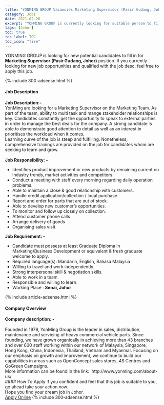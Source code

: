 ```yaml
---
title: "YONMING GROUP Vacancies Marketing Supervisor (Pasir Gudang, Johor)" 
category: Jobs 
date: 2021-02-26 
excerpt: "YONMING GROUP is currently looking for suitable person to fill in the Marketing Supervisor (Pasir Gudang, Johor) which based in Johor" 
tags: [Johor] 
toc: true 
toc_label: TOC 
toc_icon: "fire" 
--- 
```


<p>YONMING GROUP is looking for new potential candidates to fill in for <b>Marketing Supervisor (Pasir Gudang, Johor)</b> position. If you currently looking for new job opportunities and qualified with the job desc, feel free to apply this job.
</p>{% include 300-adsense.html %} 
<div><div><h4>Job Description</h4></div><div><div><span><div><div><div><strong>Job Description:-</strong></div><div>YonMing are looking for a Marketing Supervisor on the Marketing Team. As part of the team, ability to multi task and mange stakeholder relationships is key. Candidates constantly get the opportunity to speak to external parties in order to manage the best deals for the company. A strong candidate is able to demonstrate good attention to detail as well as an interest in prioritises the workload when it comes.</div><div>Learning curve of the job is steep and fulfilling. Nonetheless, comprehensive trainings are provided on the job for candidates whom are seeking to learn and grow.</div><div><br><strong>Job Responsibility: -</strong></div><ul><li>Identifies product improvement or new products by remaining current on industry trends, market activities and competitors</li><li>Conduct a meeting with staff every morning regarding daily operation problems.</li><li>Able to maintain a close &amp; good relationship with customers.</li><li>Handle credit application/collection / local purchase.</li><li>Report and order for parts that are out of stock.</li><li>Able to develop new customer&#8217;s opportunities.</li><li>To monitor and follow up closely on collection.</li><li>Attend customer phone calls</li><li>Arrange delivery of goods</li><li>Organising sales visit.</li></ul><div><strong>Job Requirement: -</strong></div><ul><li>Candidate must possess at least Graduate Diploma in Marketing/Business Development or equivalent &amp; fresh graduate welcome to apply.</li><li>Required language(s): Mandarin, English, Bahasa Malaysia</li><li>Willing to travel and work independently.</li><li>Strong interpersonal skill &amp; negotiation skills.</li><li>Able to work in a team.</li><li>Responsible and willing to learn.</li><li>Working Place : <strong>Senai, Johor</strong></li></ul></div></div></span></div></div></div> 
{% include article-adsense.html %} 
<div><div><h4>Company Overview</h4></div><div><div><span><div><div>
<strong>Company description: -</strong></div>
<div>
<br>
	Founded in 1979, YonMing Group is the leader in sales, distribution, maintenance and servicing of heavy commercial vehicle parts. Since founding, we have grown organically in achieving more than 43 branches and over 600 staff working within our network of Malaysia, Singapore, Hong Kong, China, Indonesia, Thailand, Vietnam and Myanmar. Focusing on our emphasis on growth and improvement, we continue to build our capabilities in areas such as OpenConcept sales stores, 4S Centres and GoGreen Campaigns.</div>
<div>
	More information can be found in the link:&#160; http://www.yonming.com/about-us/</div></div></span></div></div></div> 
#### How To Apply 
If you confident and feel that this job is suitable to you, go ahead take your action now. <br/> 
Hope you find your dream job in Johor. <br/> 
<a href="https://www.jobstreet.com.my/en/job/marketing-supervisor-pasir-gudang-johor-4492517?jobId=jobstreet-my-job-4492517&" class="btn btn--info" target="_blank" rel="nofollow noopenner">Apply Online</a> 
{% include 300-adsense.html %} 